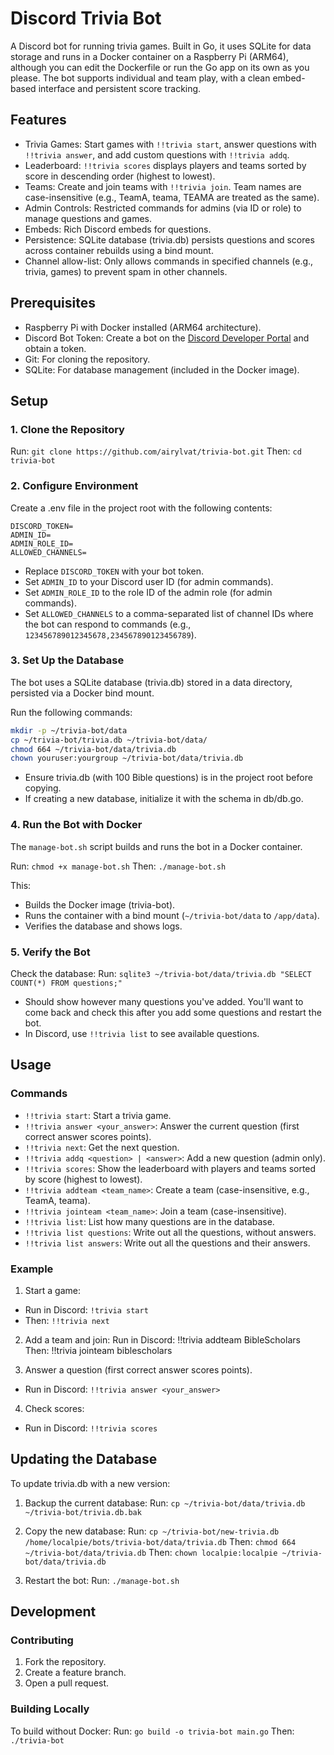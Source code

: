 # Discord Trivia Bot

A Discord bot for running trivia games. Built in Go, it uses SQLite for data storage and runs in a Docker container on a Raspberry Pi (ARM64), although you can edit the Dockerfile or run the Go app on its own as you please. The bot supports individual and team play, with a clean embed-based interface and persistent score tracking.

## Features

- Trivia Games: Start games with `!!trivia start`, answer questions with `!!trivia answer`, and add custom questions with `!!trivia addq`.
- Leaderboard: `!!trivia scores` displays players and teams sorted by score in descending order (highest to lowest).
- Teams: Create and join teams with `!!trivia join`. Team names are case-insensitive (e.g., TeamA, teama, TEAMA are treated as the same).
- Admin Controls: Restricted commands for admins (via ID or role) to manage questions and games.
- Embeds: Rich Discord embeds for questions.
- Persistence: SQLite database (trivia.db) persists questions and scores across container rebuilds using a bind mount.
- Channel allow-list: Only allows commands in specified channels (e.g., trivia, games) to prevent spam in other channels.

## Prerequisites

- Raspberry Pi with Docker installed (ARM64 architecture).
- Discord Bot Token: Create a bot on the [Discord Developer Portal](https://discord.com/developers/applications) and obtain a token.
- Git: For cloning the repository.
- SQLite: For database management (included in the Docker image).

## Setup

### 1. Clone the Repository

Run: `git clone https://github.com/airylvat/trivia-bot.git`
Then: `cd trivia-bot`

### 2. Configure Environment

Create a .env file in the project root with the following contents:

```env
DISCORD_TOKEN=
ADMIN_ID=
ADMIN_ROLE_ID=
ALLOWED_CHANNELS=
```
- Replace `DISCORD_TOKEN` with your bot token.
- Set `ADMIN_ID` to your Discord user ID (for admin commands).
- Set `ADMIN_ROLE_ID` to the role ID of the admin role (for admin commands).
- Set `ALLOWED_CHANNELS` to a comma-separated list of channel IDs where the bot can respond to commands (e.g., `123456789012345678,234567890123456789`).

### 3. Set Up the Database

The bot uses a SQLite database (trivia.db) stored in a data directory, persisted via a Docker bind mount.

Run the following commands:

```bash
mkdir -p ~/trivia-bot/data
cp ~/trivia-bot/trivia.db ~/trivia-bot/data/
chmod 664 ~/trivia-bot/data/trivia.db
chown youruser:yourgroup ~/trivia-bot/data/trivia.db
```

- Ensure trivia.db (with 100 Bible questions) is in the project root before copying.
- If creating a new database, initialize it with the schema in db/db.go.

### 4. Run the Bot with Docker

The `manage-bot.sh` script builds and runs the bot in a Docker container.

Run: `chmod +x manage-bot.sh`
Then: `./manage-bot.sh`

This:
- Builds the Docker image (trivia-bot).
- Runs the container with a bind mount (`~/trivia-bot/data` to `/app/data`).
- Verifies the database and shows logs.

### 5. Verify the Bot

Check the database:
Run: `sqlite3 ~/trivia-bot/data/trivia.db "SELECT COUNT(*) FROM questions;"`
- Should show however many questions you've added. You'll want to come back and check this after you add some questions and restart the bot.
- In Discord, use `!!trivia list` to see available questions.

## Usage

### Commands

- `!!trivia start`: Start a trivia game.
- `!!trivia answer <your_answer>`: Answer the current question (first correct answer scores points).
- `!!trivia next`: Get the next question.
- `!!trivia addq <question> | <answer>`: Add a new question (admin only).
- `!!trivia scores`: Show the leaderboard with players and teams sorted by score (highest to lowest).
- `!!trivia addteam <team_name>`: Create a team (case-insensitive, e.g., TeamA, teama).
- `!!trivia jointeam <team_name>`: Join a team (case-insensitive).
- `!!trivia list`: List how many questions are in the database.
- `!!trivia list questions`: Write out all the questions, without answers.
- `!!trivia list answers`: Write out all the questions and their answers.

### Example

1. Start a game:
- Run in Discord: `!trivia start`
- Then: `!!trivia next`

2. Add a team and join:
Run in Discord: !!trivia addteam BibleScholars
Then: !!trivia jointeam biblescholars

3. Answer a question (first correct answer scores points).
- Run in Discord: `!!trivia answer <your_answer>`

4. Check scores:
- Run in Discord: `!!trivia scores`

## Updating the Database

To update trivia.db with a new version:

1. Backup the current database:
Run: `cp ~/trivia-bot/data/trivia.db ~/trivia-bot/trivia.db.bak`

2. Copy the new database:
Run: `cp ~/trivia-bot/new-trivia.db /home/localpie/bots/trivia-bot/data/trivia.db`
Then: `chmod 664 ~/trivia-bot/data/trivia.db`
Then: `chown localpie:localpie ~/trivia-bot/data/trivia.db`

3. Restart the bot:
Run: `./manage-bot.sh`

## Development

### Contributing

1. Fork the repository.
2. Create a feature branch.
5. Open a pull request.

### Building Locally

To build without Docker:
Run: `go build -o trivia-bot main.go`
Then: `./trivia-bot`

